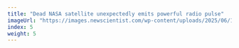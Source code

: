 ```yaml
---
title: "Dead NASA satellite unexpectedly emits powerful radio pulse"
imageUrl: "https://images.newscientist.com/wp-content/uploads/2025/06/19165928/SEI_256119070.jpg?width=788"
index: 5
weight: 5
---
```

